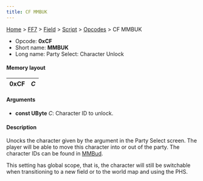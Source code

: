```yaml
---
title: CF MMBUK
---
```


[Home](Main%20Page.md) > [FF7](FF7.md) > [Field](FF7/Field.md) > [Script](FF7/Field/Script.md) > [Opcodes](FF7/Field/Script/Opcodes.md) > CF MMBUK

-   Opcode: **0xCF**
-   Short name: **MMBUK**
-   Long name: Party Select: Character Unlock

#### Memory layout

| 0xCF | *C* |
|------|-----|

#### Arguments

-   **const UByte** *C*: Character ID to unlock.

#### Description

Unocks the character given by the argument in the Party Select screen.
The player will be able to move this character into or out of the party.
The character IDs can be found in [MMBud][].

This setting has global scope, that is, the character will still be
switchable when transitioning to a new field or to the world map and
using the PHS.

  [MMBud]: ../CD%20MMBud.md "wikilink"

